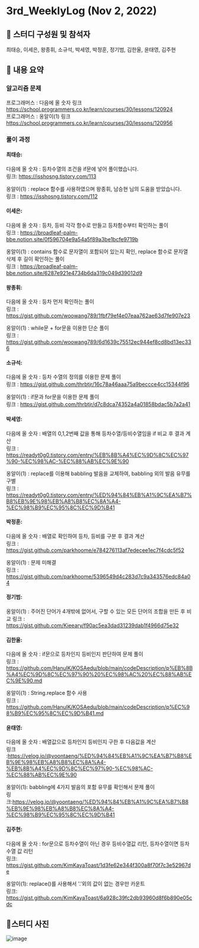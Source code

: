 # 3rd_WeeklyLog (Nov 2, 2022) <br>

## 🔻 스터디 구성원 및 참석자 <br>
최태승, 이세은, 왕종휘, 소규석, 박세영, 박정훈, 정기범, 김한울, 윤태영, 김주현


## 🔻 내용 요약 <br>

### 알고리즘 문제

프로그래머스 : 다음에 올 숫자 링크 https://school.programmers.co.kr/learn/courses/30/lessons/120924 <br>
프로그래머스 : 옹알이(1) 링크 https://school.programmers.co.kr/learn/courses/30/lessons/120956

### 풀이 과정

#### 최태승:
다음에 올 숫자 : 등차수열의 조건을 if문에 넣어 풀이했습니다. <br>
링크: https://isshosng.tistory.com/113
 
옹알이(1) : replace 함수를 사용하였으며 왕종휘, 남승현 님의 도움을 받았습니다. <br>
링크 : https://isshosng.tistory.com/112

#### 이세은:
다음에 올 숫자 : 등차, 등비 각각 함수로 만들고 등차함수부터 확인하는 풀이 <br>
링크 : https://broadleaf-palm-bbe.notion.site/0f596704e9a54a5f89a3be1bcfe9719b

옹알이(1) : contains 함수로 문자열이 포함되어 있는지 확인, replace 함수로 문자열 삭제 후 길이 확인하는 풀이 <br>
링크 : https://broadleaf-palm-bbe.notion.site/6287e921e4734b6da319c049d39012d9

#### 왕종휘: 
다음에 올 숫자 : 등차 먼저 확인하는 풀이<br>
링크 : https://gist.github.com/woowang789/1fbf79ef4e07eaa762ae63d7fe907e23

옹알이(1) : while문 + for문을 이용한 단순 풀이 <br>
링크 : https://gist.github.com/woowang789/6d1639c75512ec944ef8cd8bd13ec336

#### 소규석:
다음에 올 숫자 : 등차 수열의 정의를 이용한 문제 풀이<br>
링크 : https://gist.github.com/thrbtjr/16c78a46aaa75a9beccce4cc15344f96

옹알이(1) : if문과 for문을 이용한 문제 풀이<br>
링크 : https://gist.github.com/thrbtjr/d7c8dca74352a4a01858bdac5b7a2a41

#### 박세영:
다음에 올 숫자 : 배열의 0,1,2번째 값을 통해 등차수열/등비수열임을 if 비교 후 결과 계산 <br> 
링크 : https://readyt0g0.tistory.com/entry/%EB%8B%A4%EC%9D%8C%EC%97%90-%EC%98%AC-%EC%88%AB%EC%9E%90

옹알이(1) : replace를 이용해 babbling 발음을 교체하여, babbling 외의 발음 유무를 구별 <br>
링크 : https://readyt0g0.tistory.com/entry/%ED%94%84%EB%A1%9C%EA%B7%B8%EB%9E%98%EB%A8%B8%EC%8A%A4-%EC%98%B9%EC%95%8C%EC%9D%B41

#### 박정훈: 
다음에 올 숫자 : 배열로 확인하여 등차, 등비를 구분 후 결과 계산 <br>
링크 : https://gist.github.com/parkhoome/e784276113af7edecee1ec7f4cdc5f52

옹알이(1) : 문제 미해결 <br>
링크 : https://gist.github.com/parkhoome/5396549d4c283d7c9a343576edc84a04

#### 정기범:
옹알이(1) : 주어진 단어가 4개밖에 없어서, 구할 수 있는 모든 단어의 조합을 만든 후 비교
링크 : https://gist.github.com/Kieeary/f90ac5ea3dad31239dab1f4966d75e32

#### 김한울:
다음에 올 숫자 : if문으로 등차인지 등비인지 판단하여 문제 풀이 <br>
링크 : https://github.com/HanulK/KOSAedu/blob/main/codeDescription/p%EB%8B%A4%EC%9D%8C%EC%97%90%20%EC%98%AC%20%EC%88%AB%EC%9E%90.md   
   
옹알이(1) : String.replace 함수 사용 <br>
링크 : https://github.com/HanulK/KOSAedu/blob/main/codeDescription/p%EC%98%B9%EC%95%8C%EC%9D%B41.md

#### 윤태영:
다음에 올 숫자 : 배열값으로 등차인지 등비인지 구한 후 다음값을 계산 <br>
링크 :https://velog.io/@yoontaeng/%ED%94%84%EB%A1%9C%EA%B7%B8%EB%9E%98%EB%A8%B8%EC%8A%A4-%EB%8B%A4%EC%9D%8C%EC%97%90-%EC%98%AC-%EC%88%AB%EC%9E%90

옹알이(1): babbling에 4가지 발음의 포함 유무를 확인해서 문제 풀이 <br>
링크:https://velog.io/@yoontaeng/%ED%94%84%EB%A1%9C%EA%B7%B8%EB%9E%98%EB%A8%B8%EC%8A%A4-%EC%98%B9%EC%95%8C%EC%9D%B41

#### 김주현:
다음에 올 숫자 : for문으로 등차수열이 아닌 경우 등비수열값 리턴, 등차수열이면 등차수열 값 리턴 <br>
링크: https://gist.github.com/KimKayaToast/1d3fe62e344f300a8f70f7c3e52967de

옹알이(1): replace()를 사용해서 '.'외의 값이 없는 경우만 카운트 <br>
링크: https://gist.github.com/KimKayaToast/6a928c39fc2db93960d8f6b890e05cdc

## 🔻스터디 사진 <br>
![image](https://raw.githubusercontent.com/seeun98/codingTestStudy/main/image/3rdStudy.jpg)
